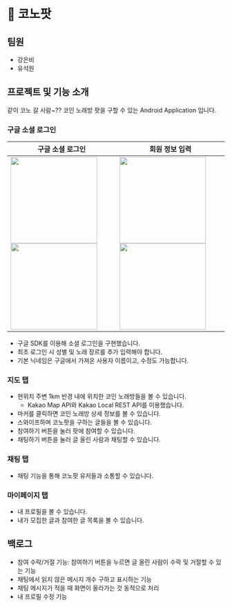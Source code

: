# 🎤 코노팟

## 팀원

- 강은비
- 유석원

## 프로젝트 및 기능 소개

같이 코노 갈 사람~?? 코인 노래방 팟을 구할 수 있는 Android Application 입니다.

### 구글 소셜 로그인

|구글 소셜 로그인 |회원 정보 입력|
|---|---|
| <img src="https://github.com/cactus-y/madcamp_week2_front/assets/89760088/a117c372-0d84-4d09-99cb-6b932ffe4200" width="200" style="object-fit:cover;" /> <img src="https://github.com/cactus-y/madcamp_week2_front/assets/89760088/62629f42-58c5-4c9a-85dd-1a222dd35f6f" width="200" style="object-fit:cover;"  /> | <img src="https://github.com/cactus-y/madcamp_week2_front/assets/89760088/5804a3e7-9aed-4319-a76c-61e31739b899" width="200" style="object-fit:cover;" /> <img src="https://github.com/cactus-y/madcamp_week2_front/assets/89760088/2512432a-1b45-4432-aa19-c709c12c6093" width="200" style="object-fit:cover;"  /> |
- 구글 SDK를 이용해 소셜 로그인을 구현했습니다.
- 최초 로그인 시 성별 및 노래 장르를 추가 입력해야 합니다.
- 기본 닉네임은 구글에서 가져온 사용자 이름이고, 수정도 가능합니다.

### 지도 탭

- 현위치 주변 1km 반경 내에 위치한 코인 노래방들을 볼 수 있습니다.
  - Kakao Map API와 Kakao Local REST API를 이용했습니다.
- 마커를 클릭하면 코인 노래방 상세 정보를 볼 수 있습니다.
- 스와이프하며 코노팟을 구하는 글들을 볼 수 있습니다.
- 참여하기 버튼을 눌러 팟에 참여할 수 있습니다.
- 채팅하기 버튼을 눌러 글 올린 사람과 채팅할 수 있습니다.

### 채팅 탭

- 채팅 기능을 통해 코노팟 유저들과 소통할 수 있습니다.

### 마이페이지 탭

- 내 프로필을 볼 수 있습니다.
- 내가 모집한 글과 참여한 글 목록을 볼 수 있습니다.

## 백로그

- 참여 수락/거절 기능: 참여하기 버튼을 누르면 글 올린 사람이 수락 및 거절할 수 있는 기능
- 채팅에서 읽지 않은 메시지 개수 구하고 표시하는 기능
- 채팅 메시지가 적을 때 화면이 올라가는 것 동적으로 처리
- 내 프로필 수정 기능

